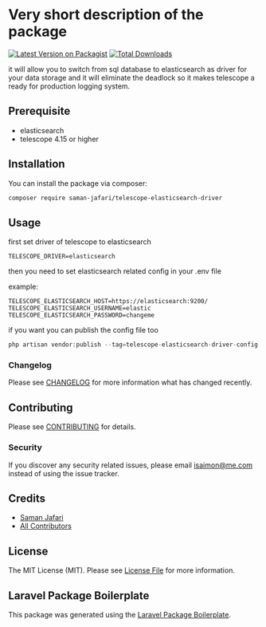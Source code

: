 # Very short description of the package

[![Latest Version on Packagist](https://img.shields.io/packagist/v/saman-jafari/telescope-elasticsearch-driver.svg?style=flat-square)](https://packagist.org/packages/saman-jafari/telescope-elasticsearch-driver)
[![Total Downloads](https://img.shields.io/packagist/dt/saman-jafari/telescope-elasticsearch-driver.svg?style=flat-square)](https://packagist.org/packages/saman-jafari/telescope-elasticsearch-driver)

it will allow you to switch from sql database to elasticsearch as driver for your data storage and it will eliminate the deadlock so it makes telescope a ready for production logging system.
## Prerequisite

- elasticsearch
- telescope 4.15 or higher

## Installation

You can install the package via composer:

```bash
composer require saman-jafari/telescope-elasticsearch-driver
```

## Usage

first set driver of telescope to elasticsearch
```dotenv
TELESCOPE_DRIVER=elasticsearch
``` 
then you need to set elasticsearch related config in your .env file

example:
```dotenv
TELESCOPE_ELASTICSEARCH_HOST=https://elasticsearch:9200/
TELESCOPE_ELASTICSEARCH_USERNAME=elastic
TELESCOPE_ELASTICSEARCH_PASSWORD=changeme
``` 

if you want you can publish the config file too

```php
php artisan vendor:publish --tag=telescope-elasticsearch-driver-config
```

### Changelog

Please see [CHANGELOG](CHANGELOG.md) for more information what has changed recently.

## Contributing

Please see [CONTRIBUTING](CONTRIBUTING.md) for details.

### Security

If you discover any security related issues, please email isaimon@me.com instead of using the issue tracker.

## Credits

-   [Saman Jafari](https://github.com/saman-jafari)
-   [All Contributors](../../contributors)

## License

The MIT License (MIT). Please see [License File](LICENSE.md) for more information.

## Laravel Package Boilerplate

This package was generated using the [Laravel Package Boilerplate](https://laravelpackageboilerplate.com).
